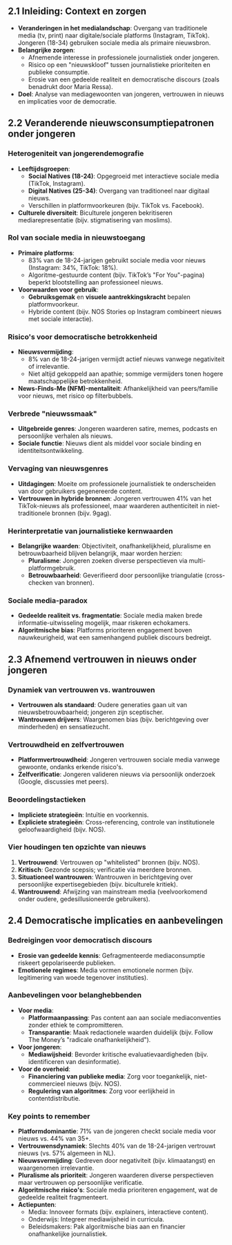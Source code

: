 ## 2.1 Inleiding: Context en zorgen

- **Veranderingen in het medialandschap**: Overgang van traditionele media (tv, print) naar digitale/sociale platforms (Instagram, TikTok). Jongeren (18-34) gebruiken sociale media als primaire nieuwsbron.
- **Belangrijke zorgen**:
  - Afnemende interesse in professionele journalistiek onder jongeren.
  - Risico op een "nieuwskloof" tussen journalistieke prioriteiten en publieke consumptie.
  - Erosie van een gedeelde realiteit en democratische discours (zoals benadrukt door Maria Ressa).
- **Doel**: Analyse van mediagewoonten van jongeren, vertrouwen in nieuws en implicaties voor de democratie.

## 2.2 Veranderende nieuwsconsumptiepatronen onder jongeren

### Heterogeniteit van jongerendemografie

- **Leeftijdsgroepen**:
  - **Social Natives (18-24)**: Opgegroeid met interactieve sociale media (TikTok, Instagram).
  - **Digital Natives (25-34)**: Overgang van traditioneel naar digitaal nieuws.
  - Verschillen in platformvoorkeuren (bijv. TikTok vs. Facebook).
- **Culturele diversiteit**: Biculturele jongeren bekritiseren mediarepresentatie (bijv. stigmatisering van moslims).

### Rol van sociale media in nieuwstoegang

- **Primaire platforms**:
  - 83% van de 18-24-jarigen gebruikt sociale media voor nieuws (Instagram: 34%, TikTok: 18%).
  - Algoritme-gestuurde content (bijv. TikTok’s "For You"-pagina) beperkt blootstelling aan professioneel nieuws.
- **Voorwaarden voor gebruik**:
  - **Gebruiksgemak** en **visuele aantrekkingskracht** bepalen platformvoorkeur.
  - Hybride content (bijv. NOS Stories op Instagram combineert nieuws met sociale interactie).

### Risico's voor democratische betrokkenheid

- **Nieuwsvermijding**:
  - 8% van de 18-24-jarigen vermijdt actief nieuws vanwege negativiteit of irrelevantie.
  - Niet altijd gekoppeld aan apathie; sommige vermijders tonen hogere maatschappelijke betrokkenheid.
- **News-Finds-Me (NFM)-mentaliteit**: Afhankelijkheid van peers/familie voor nieuws, met risico op filterbubbels.

### Verbrede "nieuwssmaak"

- **Uitgebreide genres**: Jongeren waarderen satire, memes, podcasts en persoonlijke verhalen als nieuws.
- **Sociale functie**: Nieuws dient als middel voor sociale binding en identiteitsontwikkeling.

### Vervaging van nieuwsgenres

- **Uitdagingen**: Moeite om professionele journalistiek te onderscheiden van door gebruikers gegenereerde content.
- **Vertrouwen in hybride bronnen**: Jongeren vertrouwen 41% van het TikTok-nieuws als professioneel, maar waarderen authenticiteit in niet-traditionele bronnen (bijv. 9gag).

### Herinterpretatie van journalistieke kernwaarden

- **Belangrijke waarden**: Objectiviteit, onafhankelijkheid, pluralisme en betrouwbaarheid blijven belangrijk, maar worden herzien:
  - **Pluralisme**: Jongeren zoeken diverse perspectieven via multi-platformgebruik.
  - **Betrouwbaarheid**: Geverifieerd door persoonlijke triangulatie (cross-checken van bronnen).

### Sociale media-paradox

- **Gedeelde realiteit vs. fragmentatie**: Sociale media maken brede informatie-uitwisseling mogelijk, maar riskeren echokamers.
- **Algoritmische bias**: Platforms prioriteren engagement boven nauwkeurigheid, wat een samenhangend publiek discours bedreigt.

## 2.3 Afnemend vertrouwen in nieuws onder jongeren

### Dynamiek van vertrouwen vs. wantrouwen

- **Vertrouwen als standaard**: Oudere generaties gaan uit van nieuwsbetrouwbaarheid; jongeren zijn sceptischer.
- **Wantrouwen drijvers**: Waargenomen bias (bijv. berichtgeving over minderheden) en sensatiezucht.

### Vertrouwdheid en zelfvertrouwen

- **Platformvertrouwdheid**: Jongeren vertrouwen sociale media vanwege gewoonte, ondanks erkende risico's.
- **Zelfverificatie**: Jongeren valideren nieuws via persoonlijk onderzoek (Google, discussies met peers).

### Beoordelingstactieken

- **Impliciete strategieën**: Intuïtie en voorkennis.
- **Expliciete strategieën**: Cross-referencing, controle van institutionele geloofwaardigheid (bijv. NOS).

### Vier houdingen ten opzichte van nieuws

1. **Vertrouwend**: Vertrouwen op "whitelisted" bronnen (bijv. NOS).
2. **Kritisch**: Gezonde scepsis; verificatie via meerdere bronnen.
3. **Situationeel wantrouwen**: Wantrouwen in berichtgeving over persoonlijke expertisegebieden (bijv. biculturele kritiek).
4. **Wantrouwend**: Afwijzing van mainstream media (veelvoorkomend onder oudere, gedesillusioneerde gebruikers).

## 2.4 Democratische implicaties en aanbevelingen

### Bedreigingen voor democratisch discours

- **Erosie van gedeelde kennis**: Gefragmenteerde mediaconsumptie riskeert gepolariseerde publieken.
- **Emotionele regimes**: Media vormen emotionele normen (bijv. legitimering van woede tegenover instituties).

### Aanbevelingen voor belanghebbenden

- **Voor media**:
  - **Platformaanpassing**: Pas content aan aan sociale mediaconventies zonder ethiek te compromitteren.
  - **Transparantie**: Maak redactionele waarden duidelijk (bijv. Follow The Money’s "radicale onafhankelijkheid").
- **Voor jongeren**:
  - **Mediawijsheid**: Bevorder kritische evaluatievaardigheden (bijv. identificeren van desinformatie).
- **Voor de overheid**:
  - **Financiering van publieke media**: Zorg voor toegankelijk, niet-commercieel nieuws (bijv. NOS).
  - **Regulering van algoritmes**: Zorg voor eerlijkheid in contentdistributie.

### Key points to remember

- **Platformdominantie**: 71% van de jongeren checkt sociale media voor nieuws vs. 44% van 35+.
- **Vertrouwensdynamiek**: Slechts 40% van de 18-24-jarigen vertrouwt nieuws (vs. 57% algemeen in NL).
- **Nieuwsvermijding**: Gedreven door negativiteit (bijv. klimaatangst) en waargenomen irrelevantie.
- **Pluralisme als prioriteit**: Jongeren waarderen diverse perspectieven maar vertrouwen op persoonlijke verificatie.
- **Algoritmische risico's**: Sociale media prioriteren engagement, wat de gedeelde realiteit fragmenteert.
- **Actiepunten**:
  - Media: Innoveer formats (bijv. explainers, interactieve content).
  - Onderwijs: Integreer mediawijsheid in curricula.
  - Beleidsmakers: Pak algoritmische bias aan en financier onafhankelijke journalistiek.
